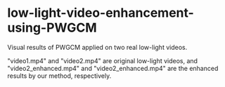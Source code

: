 # low-light-video-enhancement-using-PWGCM
Visual results of PWGCM applied on two real low-light videos.

"video1.mp4" and "video2.mp4" are original low-light videos, and "video2_enhanced.mp4" and "video2_enhanced.mp4" are the enhanced results by our method, respectively.
